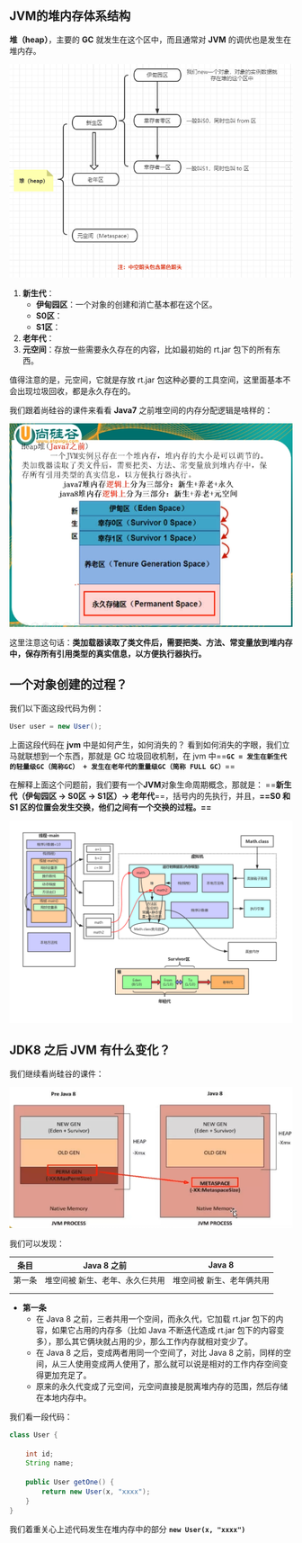 ## JVM的堆内存体系结构

**堆（heap）**，主要的 **GC** 就发生在这个区中，而且通常对 **JVM** 的调优也是发生在堆内存。

![image-20220226130733088](2022-02-26-JVM堆内存.assets/image-20220226130733088.png)

1. **新生代**：
   - **伊甸园区**：一个对象的创建和消亡基本都在这个区。
   - **S0区**：
   - **S1区**：
2. **老年代**：
3. **元空间**：存放一些需要永久存在的内容，比如最初始的 rt.jar 包下的所有东西。

值得注意的是，元空间，它就是存放 rt.jar 包这种必要的工具空间，这里面基本不会出现垃圾回收，都是永久存在的。

我们跟着尚硅谷的课件来看看 **Java7** 之前堆空间的内存分配逻辑是啥样的：

![image-20220226101952223](2022-02-26-JVM堆内存.assets/image-20220226101952223.png)

这里注意这句话：**类加载器读取了类文件后，需要把类、方法、常变量放到堆内存中，保存所有引用类型的真实信息，以方便执行器执行。**



## 一个对象创建的过程？

我们以下面这段代码为例：

```java
User user = new User();
```

上面这段代码在 **jvm** 中是如何产生，如何消失的？
看到如何消失的字眼，我们立马就联想到一个东西，那就是 GC 垃圾回收机制，在 jvm 中==**`GC = 发生在新生代的轻量级GC（简称GC） + 发生在老年代的重量级GC（简称 FULL GC）`**==

在解释上面这个问题前，我们要有一个**JVM**对象生命周期概念，那就是：
==**新生代（伊甸园区 -> S0区 -> S1区）-> 老年代**==，括号内的先执行，并且，**==S0 和 S1 区的位置会发生交换，他们之间有一个交换的过程。==**

![img](2022-02-26-JVM堆内存.assets/watermark,type_ZmFuZ3poZW5naGVpdGk,shadow_10,text_aHR0cHM6Ly9ibG9nLmNzZG4ubmV0L3dlaXhpbl8zOTMwOTQwMg==,size_16,color_FFFFFF,t_70.png)





## JDK8 之后 JVM 有什么变化？

我们继续看尚硅谷的课件：

![image-20220226104903190](2022-02-26-JVM堆内存.assets/image-20220226104903190.png)

我们可以发现：

|  条目  |           Java 8 之前           |          Java 8           |
| :----: | :-----------------------------: | :-----------------------: |
| 第一条 | 堆空间被 新生、老年、永久仨共用 | 堆空间被 新生、老年俩共用 |
|        |                                 |                           |
|        |                                 |                           |

- **第一条**
  - 在 Java 8 之前，三者共用一个空间，而永久代，它加载 rt.jar 包下的内容，如果它占用的内存多（比如 Java 不断迭代造成 rt.jar 包下的内容变多），那么其它俩块就占用的少，那么工作内存就相对变少了。
  - 在 Java 8 之后，变成两者用同一个空间了，对比 Java 8 之前，同样的空间，从三人使用变成两人使用了，那么就可以说是相对的工作内存空间变得更加充足了。
  - 原来的永久代变成了元空间，元空间直接是脱离堆内存的范围，然后存储在本地内存中。



我们看一段代码：

```java
class User {
    
    int id;
    String name;
    
    public User getOne() {
        return new User(x, "xxxx");
    }
}
```

我们着重关心上述代码发生在堆内存中的部分 **`new User(x, "xxxx")`**

